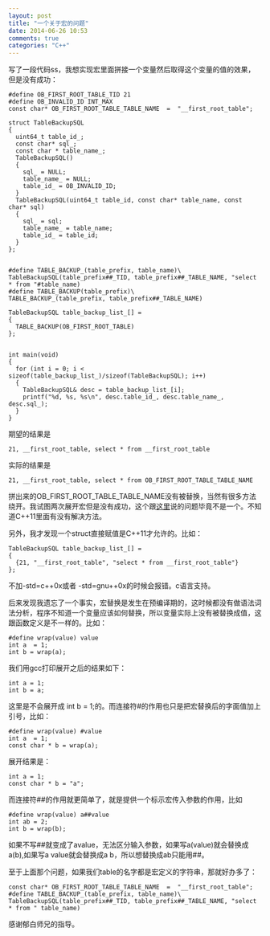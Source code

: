 ```yaml
---
layout: post
title: "一个关于宏的问题"
date: 2014-06-26 10:53
comments: true
categories: "C++"
---
```


  写了一段代码ss，我想实现宏里面拼接一个变量然后取得这个变量的值的效果，但是没有成功：

	#define OB_FIRST_ROOT_TABLE_TID 21
	#define OB_INVALID_ID INT_MAX
	const char* OB_FIRST_ROOT_TABLE_TABLE_NAME  =  "__first_root_table";

	struct TableBackupSQL
	{
	  uint64_t table_id_;
	  const char* sql_;
	  const char * table_name_;
	  TableBackupSQL()
	  {
	    sql_ = NULL;
	    table_name_ = NULL;
	    table_id_ = OB_INVALID_ID;
	  }
	  TableBackupSQL(uint64_t table_id, const char* table_name, const char* sql)
	  {
	    sql_ = sql;
	    table_name_ = table_name;
	    table_id_ = table_id;
	  }
	};


	#define TABLE_BACKUP_(table_prefix, table_name)\
	TableBackupSQL(table_prefix##_TID, table_prefix##_TABLE_NAME, "select * from "#table_name)
	#define TABLE_BACKUP(table_prefix)\
	TABLE_BACKUP_(table_prefix, table_prefix##_TABLE_NAME)

	TableBackupSQL table_backup_list_[] =
	{
	  TABLE_BACKUP(OB_FIRST_ROOT_TABLE)
	};


	int main(void)
	{
	  for (int i = 0; i < sizeof(table_backup_list_)/sizeof(TableBackupSQL); i++)
	  {
	    TableBackupSQL& desc = table_backup_list_[i];
	    printf("%d, %s, %s\n", desc.table_id_, desc.table_name_, desc.sql_);
	  }
	}

  期望的结果是

	21, __first_root_table, select * from __first_root_table

  实际的结果是
	
	21, __first_root_table, select * from OB_FIRST_ROOT_TABLE_TABLE_NAME

<!--more-->

  拼出来的OB_FIRST_ROOT_TABLE_TABLE_NAME没有被替换，当然有很多方法绕开。我试图两次展开宏但是没有成功，这个跟[这里][1]说的问题毕竟不是一个。不知道C++11里面有没有解决方法。
  
  另外，我才发现一个struct直接赋值是C++11才允许的。比如：

	TableBackupSQL table_backup_list_[] =
	{
	  {21, "__first_root_table", "select * from __first_root_table"}
	};

  不加-std=c++0x或者 -std=gnu++0x的时候会报错。c语言支持。

  后来发现我遗忘了一个事实，宏替换是发生在预编译期的，这时候都没有做语法词法分析，程序不知道一个变量应该如何替换，所以变量实际上没有被替换成值，这跟函数定义是不一样的。比如：

	#define wrap(value) value
	int a  = 1;
  	int b = wrap(a);

  我们用gcc打印展开之后的结果如下：
  	
  	int a = 1;
  	int b = a;
  
  这里是不会展开成 int b = 1;的。而连接符\#的作用也只是把宏替换后的字面值加上引号，比如：

  	#define wrap(value) #value
  	int a  = 1;
  	const char * b = wrap(a);

  展开结果是：

    int a = 1;
  	const char * b = "a";

  而连接符\#\#的作用就更简单了，就是提供一个标示宏传入参数的作用，比如

	#define wrap(value) a##value
    int ab = 2;
  	int b = wrap(b);

  如果不写\#\#就变成了avalue，无法区分输入参数，如果写a(value)就会替换成a(b),如果写a value就会替换成a b，所以想替换成ab只能用\#\#。

  至于上面那个问题，如果我们table的名字都是宏定义的字符串，那就好办多了：

  	const char* OB_FIRST_ROOT_TABLE_TABLE_NAME  =  "__first_root_table";
  	#define TABLE_BACKUP_(table_prefix, table_name)\
	TableBackupSQL(table_prefix##_TID, table_prefix##_TABLE_NAME, "select * from " table_name)

  感谢郁白师兄的指导。

[1]: http://blog.csdn.net/maray/article/details/11096459 "介绍一个C++奇巧淫技"